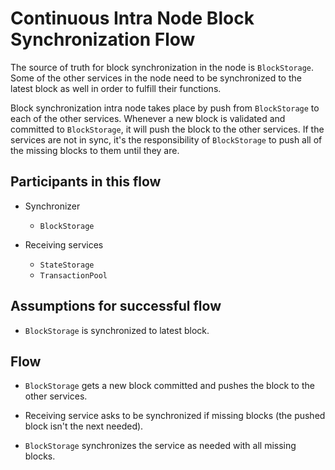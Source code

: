 # Continuous Intra Node Block Synchronization Flow

The source of truth for block synchronization in the node is `BlockStorage`. Some of the other services in the node need to be synchronized to the latest block as well in order to fulfill their functions.

Block synchronization intra node takes place by push from `BlockStorage` to each of the other services. Whenever a new block is validated and committed to `BlockStorage`, it will push the block to the other services. If the services are not in sync, it's the responsibility of `BlockStorage` to push all of the missing blocks to them until they are.

## Participants in this flow

* Synchronizer
  * `BlockStorage`

* Receiving services
  * `StateStorage`
  * `TransactionPool`

## Assumptions for successful flow

* `BlockStorage` is synchronized to latest block.

## Flow

* `BlockStorage` gets a new block committed and pushes the block to the other services.

* Receiving service asks to be synchronized if missing blocks (the pushed block isn't the next needed).

* `BlockStorage` synchronizes the service as needed with all missing blocks.

